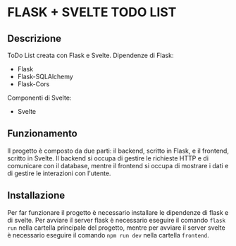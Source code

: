 # FLASK +  SVELTE TODO LIST 

## Descrizione

ToDo List creata con Flask e Svelte. 
Dipendenze di Flask:
- Flask
- Flask-SQLAlchemy
- Flask-Cors

Componenti di Svelte:
- Svelte

## Funzionamento
Il progetto è composto da due parti: il backend, scritto in Flask, e il frontend, scritto in Svelte. Il backend si occupa di gestire le richieste HTTP e di comunicare con il database, mentre il frontend si occupa di mostrare i dati e di gestire le interazioni con l'utente.


## Installazione
Per far funzionare il progetto è necessario installare le dipendenze di flask e di svelte.
Per avviare il server flask è necessario eseguire il comando `flask run` nella cartella principale del progetto, mentre per avviare il server svelte è necessario eseguire il comando `npm run dev` nella cartella `frontend`.